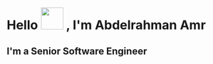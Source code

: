 <h1>Hello<span>
  <img src="https://user-images.githubusercontent.com/77299905/191485556-dbb5d3e6-037b-4b29-8903-c75fa6bf8d91.gif" width="50" height="50"/>
  , I'm Abdelrahman Amr</span></h1>
<h2>I'm a Senior Software Engineer </h2>





